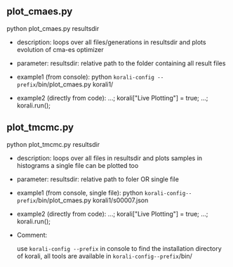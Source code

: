 ## plot_cmaes.py


python plot_cmaes.py resultsdir


- description: loops over all files/generations in resultsdir and plots evolution of cma-es optimizer

- parameter: resultsdir:  relative path to the folder containing all result files

- example1 (from console): python `korali-config --prefix`/bin/plot_cmaes.py korali1/
- example2 (directly from code): ...; korali["Live Plotting"] = true; ...; korali.run();





## plot_tmcmc.py

python plot_tmcmc.py resultsdir

- description: loops over all files in resultsdir and plots samples in histograms
               a single file can be plotted too

- parameter:
    resultsdir: relative path to foler OR single file

- example1 (from console, single file):
    python `korali-config--prefix`/bin/plot_cmaes.py korali1/s00007.json

- example2 (directly from code):
    ...; korali["Live Plotting"] = true; ...; korali.run();


- Comment:

    use `korali-config --prefix` in console to find the installation directory
    of korali, all tools are available in `korali-config--prefix`/bin/
